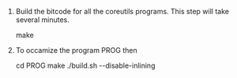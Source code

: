 1. Build the bitcode for all the coreutils programs. This step will take several minutes.

      make

2. To occamize the program PROG then

      cd PROG
      make 
      ./build.sh --disable-inlining

